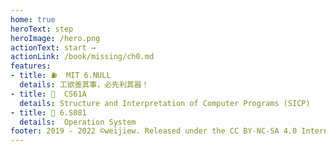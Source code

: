 ```yaml
---
home: true
heroText: step
heroImage: /hero.png
actionText: start →
actionLink: /book/missing/ch0.md
features:
- title: ⛽  MIT 6.NULL
  details: 工欲善其事，必先利其器！
- title: 🤡  CS61A 
  details: Structure and Interpretation of Computer Programs (SICP)
- title: 🤖 6.S081
  details:  Operation System
footer: 2019 - 2022 ©weijiew. Released under the CC BY-NC-SA 4.0 International License.
---
```

